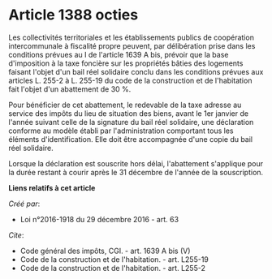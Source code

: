 # Article 1388 octies

Les collectivités territoriales et les établissements publics de coopération intercommunale à fiscalité propre peuvent, par
délibération prise dans les conditions prévues au I de l'article 1639 A bis, prévoir que la base d'imposition à la taxe
foncière sur les propriétés bâties des logements faisant l'objet d'un bail réel solidaire conclu dans les conditions prévues
aux articles L. 255-2 à L. 255-19 du code de la construction et de l'habitation fait l'objet d'un abattement de 30 %.

Pour bénéficier de cet abattement, le redevable de la taxe adresse au service des impôts du lieu de situation des biens,
avant le 1er janvier de l'année suivant celle de la signature du bail réel solidaire, une déclaration conforme au modèle
établi par l'administration comportant tous les éléments d'identification. Elle doit être accompagnée d'une copie du bail
réel solidaire.

Lorsque la déclaration est souscrite hors délai, l'abattement s'applique pour la durée restant à courir après le 31 décembre
de l'année de la souscription.

**Liens relatifs à cet article**

_Créé par_:

  - Loi n°2016-1918 du 29 décembre 2016 - art. 63

_Cite_:

  - Code général des impôts, CGI. - art. 1639 A bis (V)
  - Code de la construction et de l'habitation. - art. L255-19
  - Code de la construction et de l'habitation. - art. L255-2
